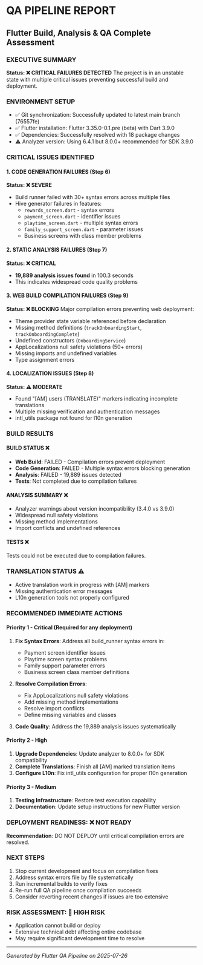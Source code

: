 # QA PIPELINE REPORT 
## Flutter Build, Analysis & QA Complete Assessment

### EXECUTIVE SUMMARY
**Status: ❌ CRITICAL FAILURES DETECTED**
The project is in an unstable state with multiple critical issues preventing successful build and deployment.

### ENVIRONMENT SETUP
- ✅ Git synchronization: Successfully updated to latest main branch (76557fe)
- ✅ Flutter installation: Flutter 3.35.0-0.1.pre (beta) with Dart 3.9.0
- ✅ Dependencies: Successfully resolved with 18 package changes
- ⚠️ Analyzer version: Using 6.4.1 but 8.0.0+ recommended for SDK 3.9.0

### CRITICAL ISSUES IDENTIFIED

#### 1. CODE GENERATION FAILURES (Step 6)
**Status: ❌ SEVERE**
- Build runner failed with 30+ syntax errors across multiple files
- Hive generator failures in features:
  - `rewards_screen.dart` - syntax errors
  - `payment_screen.dart` - identifier issues  
  - `playtime_screen.dart` - multiple syntax errors
  - `family_support_screen.dart` - parameter issues
  - Business screens with class member problems

#### 2. STATIC ANALYSIS FAILURES (Step 7)  
**Status: ❌ CRITICAL**
- **19,889 analysis issues found** in 100.3 seconds
- This indicates widespread code quality problems

#### 3. WEB BUILD COMPILATION FAILURES (Step 9)
**Status: ❌ BLOCKING**
Major compilation errors preventing web deployment:
- Theme provider state variable referenced before declaration
- Missing method definitions (`trackOnboardingStart`, `trackOnboardingComplete`)
- Undefined constructors (`OnboardingService`)
- AppLocalizations null safety violations (50+ errors)
- Missing imports and undefined variables
- Type assignment errors

#### 4. LOCALIZATION ISSUES (Step 8)
**Status: ⚠️ MODERATE**
- Found "[AM] users (TRANSLATE)" markers indicating incomplete translations
- Multiple missing verification and authentication messages
- intl_utils package not found for l10n generation

### BUILD RESULTS

#### BUILD STATUS ❌
- **Web Build**: FAILED - Compilation errors prevent deployment
- **Code Generation**: FAILED - Multiple syntax errors blocking generation
- **Analysis**: FAILED - 19,889 issues detected
- **Tests**: Not completed due to compilation failures

#### ANALYSIS SUMMARY ❌
- Analyzer warnings about version incompatibility (3.4.0 vs 3.9.0)
- Widespread null safety violations
- Missing method implementations
- Import conflicts and undefined references

#### TESTS ❌
Tests could not be executed due to compilation failures.

### TRANSLATION STATUS ⚠️
- Active translation work in progress with [AM] markers
- Missing authentication error messages
- L10n generation tools not properly configured

### RECOMMENDED IMMEDIATE ACTIONS

#### Priority 1 - Critical (Required for any deployment)
1. **Fix Syntax Errors**: Address all build_runner syntax errors in:
   - Payment screen identifier issues
   - Playtime screen syntax problems  
   - Family support parameter errors
   - Business screen class member definitions

2. **Resolve Compilation Errors**: 
   - Fix AppLocalizations null safety violations
   - Add missing method implementations
   - Resolve import conflicts
   - Define missing variables and classes

3. **Code Quality**: Address the 19,889 analysis issues systematically

#### Priority 2 - High
1. **Upgrade Dependencies**: Update analyzer to 8.0.0+ for SDK compatibility
2. **Complete Translations**: Finish all [AM] marked translation items
3. **Configure L10n**: Fix intl_utils configuration for proper l10n generation

#### Priority 3 - Medium  
1. **Testing Infrastructure**: Restore test execution capability
2. **Documentation**: Update setup instructions for new Flutter version

### DEPLOYMENT READINESS: ❌ NOT READY
**Recommendation**: DO NOT DEPLOY until critical compilation errors are resolved.

### NEXT STEPS
1. Stop current development and focus on compilation fixes
2. Address syntax errors file by file systematically  
3. Run incremental builds to verify fixes
4. Re-run full QA pipeline once compilation succeeds
5. Consider reverting recent changes if issues are too extensive

### RISK ASSESSMENT: 🔴 HIGH RISK
- Application cannot build or deploy
- Extensive technical debt affecting entire codebase
- May require significant development time to resolve

---
*Generated by Flutter QA Pipeline on 2025-07-26*